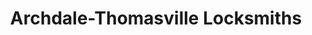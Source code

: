 ---
title: "Archdale-Thomasville Locksmiths"
url: /thomasville/archdale-thomasville-locksmiths/
shop: Schlüsseldienst
---